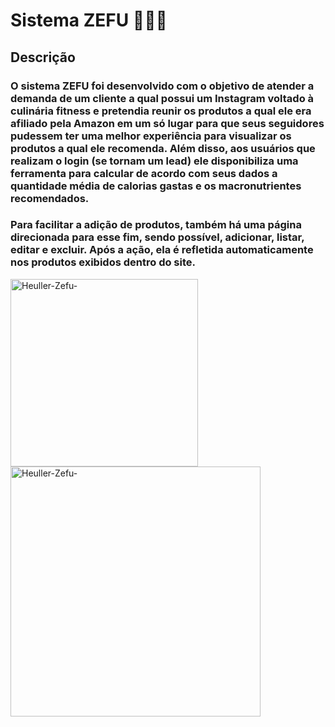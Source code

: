 # Sistema ZEFU 👨🏼‍🍳

## Descrição
### O sistema ZEFU foi desenvolvido com o objetivo de atender a demanda de um cliente a qual possui um Instagram voltado à culinária fitness e pretendia reunir os produtos a qual ele era afiliado pela Amazon em um só lugar para que seus seguidores pudessem ter uma melhor experiência para visualizar os produtos a qual ele recomenda. Além disso, aos usuários que realizam o login (se tornam um lead) ele disponibiliza uma ferramenta para calcular de acordo com seus dados a quantidade média de calorias gastas e os macronutrientes recomendados. 
### Para facilitar a adição de produtos, também há uma página direcionada para esse fim, sendo possível, adicionar, listar, editar e excluir. Após a ação, ela é refletida automaticamente nos produtos exibidos dentro do site.

<div style="display: inline-block;">
  <img height="300em" alt="Heuller-Zefu-" src="https://drive.google.com/uc?export=view&id=1sWyq_RAolP2ws1_-pGL-BgOveBvwfFUT" />
  <img height="400em" alt="Heuller-Zefu-" src="https://drive.google.com/uc?export=view&id=1upznUW56J7IcWWTZKeDfbbfEl9DkHNE0" />
</div>




